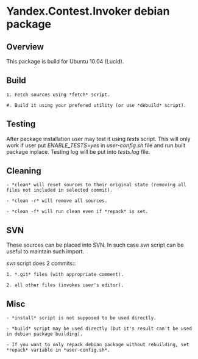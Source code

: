 Yandex.Contest.Invoker debian package
=====================================

Overview
--------

This package is build for Ubuntu 10.04 (Lucid).


Build
-----

    1. Fetch sources using *fetch* script.

    #. Build it using your prefered utility (or use *debuild* script).

Testing
-------

After package installation user may test it using *tests* script.
This will only work if user put *ENABLE_TESTS=yes* in *user-config.sh* file
and run built package inplace. Testing log will be put into *tests.log* file.

Cleaning
--------

    - *clean* will reset sources to their original state (removing all files not included in selected commit).

    - *clean -r* will remove all sources.

    - *clean -f* will run clean even if *repack* is set.

SVN
---

These sources can be placed into SVN. In such case *svn* script can be useful to maintain
such import.

*svn* script does 2 commits::

    1. *.git* files (with appropriate comment).

    2. all other files (invokes user's editor).

Misc
----

    - *install* script is not supposed to be used directly.

    - *build* script may be used directly (but it's result can't be used in debian package building).

    - If you want to only repack debian package without rebuilding, set *repack* variable in *user-config.sh*.
